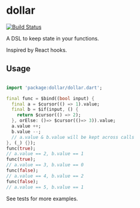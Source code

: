 # dollar

[![Build Status](https://travis-ci.com/pinyin/dollar.svg?branch=master)](https://travis-ci.com/pinyin/dollar)

A DSL to keep state in your functions.

Inspired by React hooks.

## Usage

```dart

import 'package:dollar/dollar.dart';

final func = $bind((bool input) {
  final a = $cursor(() => 1).value;
  final b = $if(input, () {
    return $cursor(() => 2);
  }, orElse: ()=> $cursor(()=> 3)).value;
  a.value ++; 
  b.value --;
  // a.value & b.value will be kept across calls
}, (_) {});
func(true);
// a.value == 2, b.value == 1
func(true);
// a.value == 3, b.value == 0
func(false);
// a.value == 4, b.value == 2
func(false);
// a.value == 5, b.value == 1

```

See tests for more examples.

